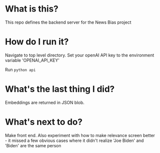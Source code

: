 # What is this? 
This repo defines the backend server for the News Bias project

# How do I run it?
Navigate to top level directory. Set your openAI API key to the environment variable 'OPENAI_API_KEY'

Run `python api`

# What's the last thing I did? 
Embeddings are returned in JSON blob. 

# What's next to do? 
Make front end. Also experiment with how to make relevance screen better - it missed a few obvious cases where it didn't realize 'Joe Biden' and 'Biden' are the same person
